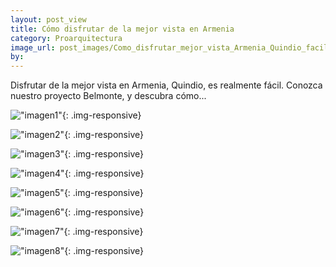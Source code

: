 ```yaml
---
layout: post_view
title: Cómo disfrutar de la mejor vista en Armenia
category: Proarquitectura
image_url: post_images/Como_disfrutar_mejor_vista_Armenia_Quindio_facilmente_01.jpg
by:
---
```


Disfrutar de la mejor vista en Armenia, Quindio, es realmente fácil. Conozca nuestro proyecto Belmonte, y descubra cómo...


!["imagen1"]({{site.baseurl}}/post_images/Como_disfrutar_mejor_vista_Armenia_Quindio_facilmente_01.jpg){: .img-responsive}

!["imagen2"]({{site.baseurl}}/post_images/Como_disfrutar_mejor_vista_Armenia_Quindio_facilmente_02.jpg){: .img-responsive}

!["imagen3"]({{site.baseurl}}/post_images/Como_disfrutar_mejor_vista_Armenia_Quindio_facilmente_03.jpg){: .img-responsive}

!["imagen4"]({{site.baseurl}}/post_images/Como_disfrutar_mejor_vista_Armenia_Quindio_facilmente_04.jpg){: .img-responsive}

!["imagen5"]({{site.baseurl}}/post_images/Como_disfrutar_mejor_vista_Armenia_Quindio_facilmente_05.jpg){: .img-responsive}

!["imagen6"]({{site.baseurl}}/post_images/Como_disfrutar_mejor_vista_Armenia_Quindio_facilmente_06.jpg){: .img-responsive}

!["imagen7"]({{site.baseurl}}/post_images/Como_disfrutar_mejor_vista_Armenia_Quindio_facilmente_07.jpg){: .img-responsive}

!["imagen8"]({{site.baseurl}}/post_images/Como_disfrutar_mejor_vista_Armenia_Quindio_facilmente_08.jpg){: .img-responsive}






